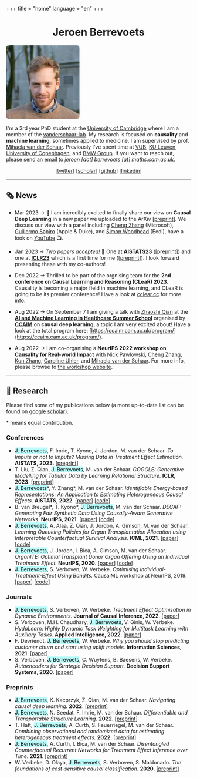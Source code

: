 +++ 
title = "home" 
language = "en" 
+++


<center>

# Jeroen Berrevoets

</center>


<div>


<div class="profile-pic">
<img style="border-radius: 5pt;" src="/jeroen_square.jpg" >
</div>

<div class="bio">

I'm a 3rd year PhD student at the [University of Cambridge](https://damtp.cam.ac.uk) where I am a member of the [vanderschaar-lab](https://vanderschaar-lab.com). My research is focused on __causality__ and __machine learning__, sometimes applied to medicine. I am supervised by prof. [Mihaela van der Schaar](https://www.vanderschaar-lab.com/prof-mihaela-van-der-schaar/). Previously I've spent time at [VUB](https://www.vub.be/en), [KU Leuven](https://www.kuleuven.be/english/kuleuven/index.html), [University of Copenhagen](https://www.math.ku.dk/english/), and [BMW Group](https://www.bmw.com/en/index.html). If you want to reach out, please send an email to _jeroen [dot] berrevoets [at] maths.cam.ac.uk_.

</div>


<div style="text-align: center;">

[[twitter](http://twitter.com/j_berrevoets?lang=en-GB)] [[scholar](https://scholar.google.be/citations?hl=en&user=Bq1dFNQAAAAJ)]  [[github](https://github.com/jeroenbe)] [[linkedin](https://www.linkedin.com/in/jeroenberrevoets/)]


</div>



</div>









<hr/>

## 🗞️ News
* <span class="date">Mar 2023</span> &#8594; 🤩 I am incredibly excited to finally share our view on **Causal Deep Learning** in a new paper we uploaded to the ArXiv [[preprint](https://arxiv.org/abs/2303.02186)]. We discuss our view with a panel including [Cheng Zhang](https://cheng-zhang.org) (Microsoft), [Guillermo Sapiro](https://ece.duke.edu/faculty/guillermo-sapiro) (Apple & Duke), and [Simon Woodhead](https://www.linkedin.com/in/simon-woodhead?originalSubdomain=uk) (Eedi), have a look on [YouTube](https://www.youtube.com/watch?v=oYnBMj_VjPI) 📺.

* <span class="date">Jan 2023</span> &#8594; _Two papers accepted!_ 🥳 One at [**AISTATS23**](https://virtual.aistats.org/Conferences/2023) ([[preprint](https://arxiv.org/abs/2202.02096)]) and one at [**ICLR23**](https://iclr.cc/) which is a first time for me ([[preprint](https://openreview.net/forum?id=fPVRcJqspu)]). I look forward presenting these with my co-authors!

* <span class="date">Dec 2022</span> &#8594; Thrilled to be part of the orgnising team for the __2nd conference on Causal Learning and Reasoning (CLeaR) 2023__. Causality is becoming a major field in machine learning, and CLeaR is going to be its premier conference! Have a look at [cclear.cc](https://cclear.cc) for more info.

* <span class="date">Aug 2022</span> &#8594; On September 7 I am giving a talk with [Zhaozhi Qian](https://twitter.com/qianzhaozhi) at the [__AI and Machine Learning in Healthcare Summer School__](https://ccaim.cam.ac.uk/summer-school/) organised by [__CCAIM__](https://ccaim.cam.ac.uk) on __causal deep learning__, a topic I am very excited about! Have a look at the total program here: [https://ccaim.cam.ac.uk/program/](https://ccaim.cam.ac.uk/program/).

* <span class="date">Aug 2022</span> &#8594; I am co-organising a __NeurIPS 2022 workshop on Causality for Real-world Impact__ with [Nick Pawlowski](http://nickpawlowski.de), [Cheng Zhang](https://cheng-zhang.org), [Kun Zhang](https://www.cmu.edu/dietrich/philosophy/people/faculty/zhang.html), [Caroline Uhler](https://www.carolineuhler.com), and [Mihaela van der Schaar](https://www.vanderschaar-lab.com/prof-mihaela-van-der-schaar/). For more info, please browse to [the workshop website](https://cml-4-impact.vanderschaar-lab.com).

<hr/>

## 🧪 Research

Please find some of my publications below (a more up-to-date list can be found on [google scholar](https://scholar.google.be/citations?hl=en&user=Bq1dFNQAAAAJ)). 

\* means equal contribution.

### Conferences
* <mark style="background-color: #bbfdfb;">J. Berrevoets</mark>, F. Imrie, T. Kyono, J. Jordon, M. van der Schaar. _To Impute or not to Impute? Missing Data in Treatment Effect Estimation._  __AISTATS, 2023__. [[preprint](https://arxiv.org/abs/2202.02096)]
* T. Liu, Z. Qian, <mark style="background-color: #bbfdfb;">J. Berrevoets</mark>, M. van der Schaar. _GOGGLE: Generative Modelling for Tabular Data by Learning Relational Structure._ __ICLR, 2023__. [[preprint](https://openreview.net/forum?id=fPVRcJqspu)]
* <mark style="background-color: #bbfdfb;">J. Berrevoets</mark>\*, Y. Zhang\*, M. van der Schaar. _Identifiable Energy-based Representations: An Application to Estimating Heterogeneous Causal Effects._ __AISTATS, 2022__. [[paper](https://proceedings.mlr.press/v151/zhang22b.html)] [[code](https://github.com/jeroenbe/ebm-for-cate)]
* B. van Breugel\*, T. Kyono\*, <mark style="background-color: #bbfdfb;">J. Berrevoets</mark>, M. van der Schaar. _DECAF: Generating Fair Synthetic Data Using Causally-Aware Generative Networks._ __NeurIPS, 2021__. [[paper](https://proceedings.neurips.cc/paper/2021/hash/ba9fab001f67381e56e410575874d967-Abstract.html)] [[code](https://github.com/trentkyono/DECAF)]
* <mark style="background-color: #bbfdfb;">J. Berrevoets</mark>, A. Alaa, Z. Qian, J. Jordon, A. Gimson, M. van der Schaar. _Learning Queueing Policies for Organ Transplantation Allocation using Interpretable Counterfactual Survival Analysis._ __ICML, 2021__. [[paper](https://proceedings.mlr.press/v139/berrevoets21a.html)] [[code](https://github.com/jeroenbe/organsync)]
* <mark style="background-color: #bbfdfb;">J. Berrevoets</mark>, J. Jordon, I. Bica, A. Gimson, M. van der Schaar. _OrganITE: Optimal Transplant Donor Organ Offering Using an Individual Treatment Effect._ __NeurIPS, 2020__. [[paper](https://proceedings.neurips.cc/paper/2020/hash/e7c573c14a09b84f6b7782ce3965f335-Abstract.html)] [[code](https://github.com/jeroenbe/organsync/blob/main/src/organsync/policies/policy.py#L475)]
* <mark style="background-color: #bbfdfb;">J. Berrevoets</mark>, S. Verboven, W. Verbeke. _Optimising Individual-Treatment-Effect Using Bandits._ CausalML workshop at NeurIPS, 2019. [[paper](https://arxiv.org/abs/1910.07265)] [[code](https://github.com/vub-dl/u-cmab)]

### Journals

* <mark style="background-color: #bbfdfb;">J. Berrevoets</mark>, S. Verboven, W. Verbeke. _Treatment Effect Optimisation in Dynamic Environments._ __Journal of Causal Inference, 2022__. [[paper](https://www.degruyter.com/document/doi/10.1515/jci-2020-0009/html)]
* S. Verboven, M.H. Chaudhary, <mark style="background-color: #bbfdfb;">J. Berrevoets</mark>, V. Ginis, W. Verbeke. _HydaLearn: Highly Dynamic Task Weighting for Multitask Learning with Auxiliary Tasks._ __Applied Intelligence, 2022__. [[paper](https://link.springer.com/article/10.1007/s10489-022-03695-x)] 
* F. Devriendt, <mark style="background-color: #bbfdfb;">J. Berrevoets</mark>, W. Verbeke. _Why you should stop predicting customer churn and start using uplift models._ __Information Sciences, 2021__. [[paper](https://www.sciencedirect.com/science/article/pii/S0020025519312022)]
* S. Verboven, <mark style="background-color: #bbfdfb;">J. Berrevoets</mark>, C. Wuytens, B. Baesens, W. Verbeke. _Autoencoders for Strategic Decision Support._ __Decision Support Systems, 2020__. [[paper](https://www.sciencedirect.com/science/article/pii/S0167923620301779)]


### Preprints

* <mark style="background-color: #bbfdfb;">J. Berrevoets</mark>, K. Kacprzyk, Z. Qian, M. van der Schaar. _Navigating causal deep learning._ __2022__. [[preprint](https://arxiv.org/abs/2212.00911)]
* <mark style="background-color: #bbfdfb;">J. Berrevoets</mark>, N. Seedat, F. Imrie, M. van der Schaar. _Differentiable and Transportable Structure Learning._ __2022__. [[preprint](https://arxiv.org/abs/2206.06354)]
* T. Hatt, <mark style="background-color: #bbfdfb;">J. Berrevoets</mark>, A. Curth, S. Feuerriegel, M. van der Schaar. _Combining observational and randomized data for estimating heterogeneous treatment effects._ __2022__. [[preprint](https://arxiv.org/abs/2202.12891)]
* <mark style="background-color: #bbfdfb;">J. Berrevoets</mark>, A. Curth, I. Bica, M. van der Schaar. _Disentangled Counterfactual Recurrent Networks for Treatment Effect Inference over Time._ __2021__. [[preprint](https://arxiv.org/abs/2112.03811)]
* W. Verbeke, D. Olaya, <mark style="background-color: #bbfdfb;">J. Berrevoets</mark>, S. Verboven, S. Maldonado. _The foundations of cost-sensitive causal classification._ __2020__. [[preprint](https://arxiv.org/abs/2007.12582)]